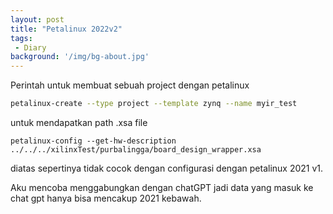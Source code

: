 ```yaml
---
layout: post
title: "Petalinux 2022v2"
tags:
 - Diary
background: '/img/bg-about.jpg'
---
```

Perintah untuk membuat sebuah project dengan petalinux
```bash
petalinux-create --type project --template zynq --name myir_test
```
untuk mendapatkan path .xsa file
```
petalinux-config --get-hw-description ../../../xilinxTest/purbalingga/board_design_wrapper.xsa
```

diatas sepertinya tidak cocok dengan configurasi dengan petalinux 2021 v1. 

Aku mencoba menggabungkan dengan chatGPT jadi data yang masuk ke chat gpt hanya bisa mencakup 2021 kebawah.
